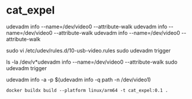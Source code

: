 # cat_expel

udevadm info --name=/dev/video0 --attribute-walk
udevadm info --name=/dev/video0 --attribute-walk
udevadm info --name=/dev/video0 --attribute-walk

sudo vi /etc/udev/rules.d/10-usb-video.rules
sudo udevadm trigger

ls -la /dev/v*udevadm info --name=/dev/video0 --attribute-walk
sudo udevadm trigger

 udevadm info -a -p  $(udevadm info -q path -n /dev/video1)


```
docker buildx build --platform linux/arm64 -t cat_expel:0.1 .
```
